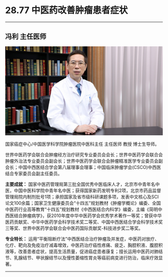 # 28.77 中医药改善肿瘤患者症状

---

## 冯利 主任医师

![1685846117064](image/c28_077/1685846117064.png)

国家癌症中心/中国医学科学院肿瘤医院中医科主任 主任医师 教授 博士生导师。

世界中医药学会联合会肿瘤经方治疗研究专业委员会会长；世界中医药学会联合会肿瘤外治法专业委员会副会长；世界中医药学会联合会肿瘤精准医学专业委员会副会长；中国中西医结合学会第八届理事会理事；中国临床肿瘤学会(CSCO)中西医结合专家委员会副主任委员。

**主要成就：** 国家中医药管理局第三批全国优秀中医临床人才，北京市中青年名中医，中国中医科学院中青年名中医；获得国家新药发明专利2项，北京市药品监督管理局院内制剂批号1项；承担国家及省市级科研课题多项，发表中文核心及SCI论文100余篇；国家卫生健康委员会“十四五”规划教材《肿瘤学概论》编委、全国中医药行业高等教育“十四五”规划教材《中西医结合内科学》编委，主编《简明中西医结合肿瘤病学》，获2010年度中华中医药学会优秀学术著作一等奖；曾获中华医药贡献奖、中华中医药学会科学技术奖二等奖、中国中西医结合学会科学技术奖三等奖、世界中医药学会联合会中医药国际贡献奖-科技进步奖二等奖。

**专业特长：** 运用“平衡阻断疗法”中西医结合治疗肿瘤及并发症，中医药对放疗、化疗、靶向及免疫治疗减毒增效，中医药治疗癌性疼痛、疲乏、胸腔积液、腹腔积液等，改善患者症状，提高生活质量，促进癌症患者康复；擅长运用中医药对肺结节、乳腺结节、甲状腺结节以及慢性萎缩性胃炎等癌前病变进行防治，临床疗效显著。

---

